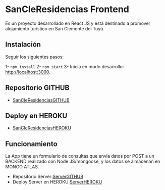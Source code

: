 # SanCleResidencias Frontend

Es un proyecto desarrollado en React JS y está destinado a promover alojamiento turístico en San Clemente del Tuyú.

## Instalación

Seguir los siguientes pasos:

1- `npm install`
2- `npm start`
3- Inicia en modo desarrollo: [http://localhost:3000](http://localhost:3000).

## Repositorio GITHUB

* [SanCleResidenciasGITHUB](https://github.com/KANGOO2021/SanCleResidenciasREACT)

## Deploy en HEROKU

* [SanCleResidenciasHEROKU](https://sancleresidencias-react.herokuapp.com/)

## Funcionamiento

La App tiene un formulario de consultas que envia datos por POST a un BACKEND realizado con Node JS/mongoose, y los datos se almacenan en MONGO ATLAS. 
* Repositorio Server:[ServerGITHUB](https://github.com/KANGOO2021/ServerReact-Angular)
* Deploy Server en HEROKU:[ServerHEROKU](https://server-react-angular.herokuapp.com/)
 


